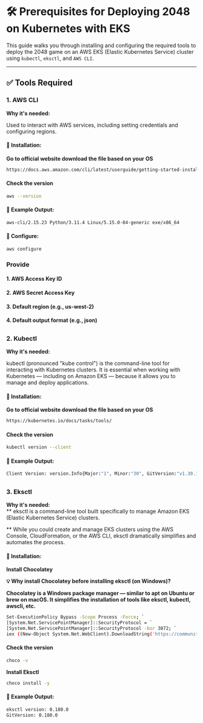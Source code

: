 # 🛠️ Prerequisites for Deploying 2048 on Kubernetes with EKS

This guide walks you through installing and configuring the required tools to deploy the 2048 game on an AWS EKS (Elastic Kubernetes Service) cluster using `kubectl`, `eksctl`, and `AWS CLI`.

---

## ✅ Tools Required

### 1. **AWS CLI**

**Why it's needed:**  

Used to interact with AWS services, including setting credentials and configuring regions.

#### 🔧 Installation:

**Go to official website download the file based on your OS**
```bash
https://docs.aws.amazon.com/cli/latest/userguide/getting-started-install.html

````
#### Check the version 
```bash
aws --version
````
#### 📌 Example Output:
````bash
aws-cli/2.15.23 Python/3.11.4 Linux/5.15.0-84-generic exe/x86_64
````
#### 🔐 Configure:
````bash
aws configure
````
### Provide 
#### 1. AWS Access Key ID
#### 2. AWS Secret Access Key
#### 3. Default region (e.g., us-west-2)
#### 4. Default output format (e.g., json)


## 

### 2. **Kubectl**

**Why it's needed:**  

kubectl (pronounced "kube control") is the command-line tool for interacting with Kubernetes clusters.
It is essential when working with Kubernetes — including on Amazon EKS — because it allows you to manage and deploy applications.

#### 🔧 Installation:

**Go to official website download the file based on your OS**
```bash
https://kubernetes.io/docs/tasks/tools/

````
#### Check the version 
```bash
kubectl version --client

````
#### 📌 Example Output:
````bash
Client Version: version.Info{Major:"1", Minor:"30", GitVersion:"v1.30.1", ...}
````

##

### 3. **Eksctl**

**Why it's needed:**  
** eksctl is a command-line tool built specifically to manage Amazon EKS (Elastic Kubernetes Service) clusters.

** While you could create and manage EKS clusters using the AWS Console, CloudFormation, or the AWS CLI, eksctl dramatically simplifies and automates the process.



#### 🔧 Installation:

**Install Chocolatey**

**💡 Why install Chocolatey before installing eksctl (on Windows)?**

**Chocolatey is a Windows package manager — similar to apt on Ubuntu or brew on macOS. It simplifies the installation of tools like eksctl, kubectl, awscli, etc.**

```bash
Set-ExecutionPolicy Bypass -Scope Process -Force; `
[System.Net.ServicePointManager]::SecurityProtocol = `
[System.Net.ServicePointManager]::SecurityProtocol -bor 3072; `
iex ((New-Object System.Net.WebClient).DownloadString('https://community.chocolatey.org/install.ps1'))

````
#### Check the version 
```bash
choco -v

````
**Install Eksctl**
````bash
choco install -y
````

#### 📌 Example Output:
````bash
eksctl version: 0.180.0
GitVersion: 0.180.0
````
